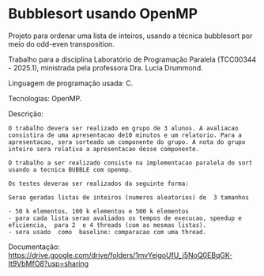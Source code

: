 # Bubblesort usando OpenMP

Projeto para ordenar uma lista de inteiros, usando a técnica bubblesort por meio do odd-even transposition.

Trabalho para a disciplina Laboratório de Programação Paralela (TCC00344 - 2025.1), ministrada pela professora Dra. Lucia Drummond.

Linguagem de programação usada: C.

Tecnologias: OpenMP.

Descrição:

    O trabalho devera ser realizado em grupo de 3 alunos. A avaliacao consistira de uma apresentacao de10 minutos e um relatorio. Para a apresentacao, sera sorteado um componente do grupo. A nota do grupo inteiro sera relativa a apresentacao desse componente. 

    O trabalho a ser realizado consiste na implementacao paralela do sort usando a tecnica BUBBLE com openmp.

    Os testes deverao ser realizados da seguinte forma:

    Serao geradas listas de inteiros (numeros aleatorios) de  3 tamanhos

    - 50 k elementos, 100 k elementos e 500 k elementos
    - para cada lista serao avaliados os tempos de execucao, speedup e eficiencia,  para 2  e 4 threads (com as mesmas listas).
    - sera usado  como  baseline: comparacao com uma thread.

Documentação: https://drive.google.com/drive/folders/1mvYeigoUfU_j5NoQ0EBqGK-It9VbMfO8?usp=sharing
